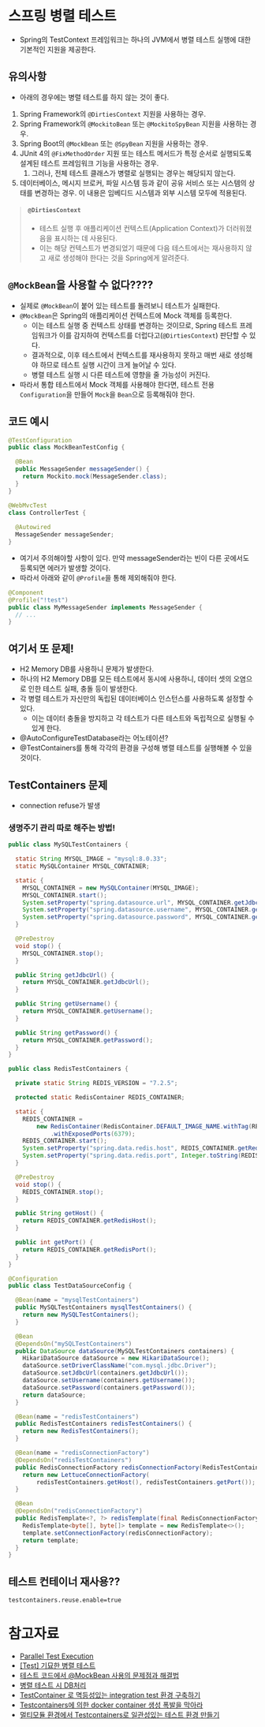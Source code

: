 # 스프링 병렬 테스트

- Spring의 TestContext 프레임워크는 하나의 JVM에서 병렬 테스트 실행에 대한 기본적인 지원을 제공한다. 

## 유의사항

- 아래의 경우에는 병렬 테스트를 하지 않는 것이 좋다.
1. Spring Framework의 `@DirtiesContext` 지원을 사용하는 경우.
2. Spring Framework의 `@MockitoBean` 또는 `@MockitoSpyBean` 지원을 사용하는 경우.
3. Spring Boot의 `@MockBean` 또는 `@SpyBean` 지원을 사용하는 경우.
4. JUnit 4의 `@FixMethodOrder` 지원 또는 테스트 메서드가 특정 순서로 실행되도록 설계된 테스트 프레임워크 기능을 사용하는 경우. 
   1. 그러나, 전체 테스트 클래스가 병렬로 실행되는 경우는 해당되지 않는다.
5. 데이터베이스, 메시지 브로커, 파일 시스템 등과 같이 공유 서비스 또는 시스템의 상태를 변경하는 경우. 이 내용은 임베디드 시스템과 외부 시스템 모두에 적용된다.

> #### `@DirtiesContext`
> - 테스트 실행 후 애플리케이션 컨텍스트(Application Context)가 더러워졌음을 표시하는 데 사용된다.
> - 이는 해당 컨텍스트가 변경되었기 때문에 다음 테스트에서는 재사용하지 않고 새로 생성해야 한다는 것을 Spring에게 알려준다.

## `@MockBean`을 사용할 수 없다????

- 실제로 `@MockBean`이 붙어 있는 테스트를 돌려보니 테스트가 실패한다.
- `@MockBean`은 Spring의 애플리케이션 컨텍스트에 Mock 객체를 등록한다. 
  - 이는 테스트 실행 중 컨텍스트 상태를 변경하는 것이므로, Spring 테스트 프레임워크가 이를 감지하여 컨텍스트를 더럽다고(`@DirtiesContext`) 판단할 수 있다.
  - 결과적으로, 이후 테스트에서 컨텍스트를 재사용하지 못하고 매번 새로 생성해야 하므로 테스트 실행 시간이 크게 늘어날 수 있다.
  - 병렬 테스트 실행 시 다른 테스트에 영향을 줄 가능성이 커진다.
- 따라서 통합 테스트에서 Mock 객체를 사용해야 한다면, 테스트 전용 `Configuration`을 만들어 `Mock`을 `Bean`으로 등록해줘야 한다.

## 코드 예시

```java
@TestConfiguration
public class MockBeanTestConfig {

  @Bean
  public MessageSender messageSender() {
    return Mockito.mock(MessageSender.class);
  }
}

@WebMvcTest
class ControllerTest {
  
  @Autowired
  MessageSender messageSender;
}
```

- 여기서 주의해야할 사항이 있다. 만약 messageSender라는 빈이 다른 곳에서도 등록되면 에러가 발생할 것이다.
- 따라서 아래와 같이 `@Profile`을 통해 제외해줘야 한다.

```java
@Component
@Profile("!test")
public class MyMessageSender implements MessageSender {
  // ...
}
```

## 여기서 또 문제!

- H2 Memory DB를 사용하니 문제가 발생한다.
- 하나의 H2 Memory DB를 모든 테스트에서 동시에 사용하니, 데이터 셋의 오염으로 인한 테스트 실패, 충돌 등이 발생한다.
- 각 병렬 테스트가 자신만의 독립된 데이터베이스 인스턴스를 사용하도록 설정할 수 있다. 
  - 이는 데이터 충돌을 방지하고 각 테스트가 다른 테스트와 독립적으로 실행될 수 있게 한다.
- @AutoConfigureTestDatabase라는 어노테이션?
- @TestContainers를 통해 각각의 환경을 구성해 병렬 테스트를 실행해볼 수 있을 것이다.

## TestContainers 문제

- connection refuse가 발생

### 생명주기 관리 따로 해주는 방법!

```java
public class MySQLTestContainers {

  static String MYSQL_IMAGE = "mysql:8.0.33";
  static MySQLContainer MYSQL_CONTAINER;

  static {
    MYSQL_CONTAINER = new MySQLContainer(MYSQL_IMAGE);
    MYSQL_CONTAINER.start();
    System.setProperty("spring.datasource.url", MYSQL_CONTAINER.getJdbcUrl());
    System.setProperty("spring.datasource.username", MYSQL_CONTAINER.getUsername());
    System.setProperty("spring.datasource.password", MYSQL_CONTAINER.getPassword());
  }

  @PreDestroy
  void stop() {
    MYSQL_CONTAINER.stop();
  }

  public String getJdbcUrl() {
    return MYSQL_CONTAINER.getJdbcUrl();
  }

  public String getUsername() {
    return MYSQL_CONTAINER.getUsername();
  }

  public String getPassword() {
    return MYSQL_CONTAINER.getPassword();
  }
}
```

```java
public class RedisTestContainers {

  private static String REDIS_VERSION = "7.2.5";

  protected static RedisContainer REDIS_CONTAINER;

  static {
    REDIS_CONTAINER =
        new RedisContainer(RedisContainer.DEFAULT_IMAGE_NAME.withTag(REDIS_VERSION))
            .withExposedPorts(6379);
    REDIS_CONTAINER.start();
    System.setProperty("spring.data.redis.host", REDIS_CONTAINER.getRedisHost());
    System.setProperty("spring.data.redis.port", Integer.toString(REDIS_CONTAINER.getRedisPort()));
  }

  @PreDestroy
  void stop() {
    REDIS_CONTAINER.stop();
  }

  public String getHost() {
    return REDIS_CONTAINER.getRedisHost();
  }

  public int getPort() {
    return REDIS_CONTAINER.getRedisPort();
  }
}
```

```java
@Configuration
public class TestDataSourceConfig {

  @Bean(name = "mysqlTestContainers")
  public MySQLTestContainers mysqlTestContainers() {
    return new MySQLTestContainers();
  }

  @Bean
  @DependsOn("mySQLTestContainers")
  public DataSource dataSource(MySQLTestContainers containers) {
    HikariDataSource dataSource = new HikariDataSource();
    dataSource.setDriverClassName("com.mysql.jdbc.Driver");
    dataSource.setJdbcUrl(containers.getJdbcUrl());
    dataSource.setUsername(containers.getUsername());
    dataSource.setPassword(containers.getPassword());
    return dataSource;
  }

  @Bean(name = "redisTestContainers")
  public RedisTestContainers redisTestContainers() {
    return new RedisTestContainers();
  }

  @Bean(name = "redisConnectionFactory")
  @DependsOn("redisTestContainers")
  public RedisConnectionFactory redisConnectionFactory(RedisTestContainers redisTestContainers) {
    return new LettuceConnectionFactory(
        redisTestContainers.getHost(), redisTestContainers.getPort());
  }

  @Bean
  @DependsOn("redisConnectionFactory")
  public RedisTemplate<?, ?> redisTemplate(final RedisConnectionFactory redisConnectionFactory) {
    RedisTemplate<byte[], byte[]> template = new RedisTemplate<>();
    template.setConnectionFactory(redisConnectionFactory);
    return template;
  }
}
```

## 테스트 컨테이너 재사용??

```shell
testcontainers.reuse.enable=true
```

# 참고자료

- [Parallel Test Execution](https://docs.spring.io/spring-framework/reference/testing/testcontext-framework/parallel-test-execution.html)
- [[Test] 기묘한 병렬 테스트](https://ryumodrn.tistory.com/41)
- [테스트 코드에서 @MockBean 사용의 문제점과 해결법](https://velog.io/@glencode/%ED%85%8C%EC%8A%A4%ED%8A%B8-%EC%BD%94%EB%93%9C%EC%97%90%EC%84%9C-MockBean-%EC%82%AC%EC%9A%A9%EC%9D%98-%EB%AC%B8%EC%A0%9C%EC%A0%90%EA%B3%BC-%ED%95%B4%EA%B2%B0%EB%B2%95)
- [병렬 테스트 시 DB처리](https://www.inflearn.com/community/questions/1321624/%EB%B3%91%EB%A0%AC-%ED%85%8C%EC%8A%A4%ED%8A%B8-%EC%8B%9C-db%EC%B2%98%EB%A6%AC?srsltid=AfmBOorYSWEX6Dou0cfa0uPItupW1juKlNF-Hkw-Lg9e5Cvt4abuGqur)
- [TestContainer 로 멱등성있는 integration test 환경 구축하기](https://medium.com/riiid-teamblog-kr/testcontainer-%EB%A1%9C-%EB%A9%B1%EB%93%B1%EC%84%B1%EC%9E%88%EB%8A%94-integration-test-%ED%99%98%EA%B2%BD-%EA%B5%AC%EC%B6%95%ED%95%98%EA%B8%B0-4a6287551a31)
- [Testcontainers에 의한 docker container 생성 폭발을 막아라](https://flex.team/blog/2024/07/29/tech-testcontainers/)
- [멀티모듈 환경에서 Testcontainers로 일관성있는 테스트 환경 만들기](https://binaryflavor.com/%EB%A9%80%ED%8B%B0%EB%AA%A8%EB%93%88-%ED%99%98%EA%B2%BD%EC%97%90%EC%84%9C-testcontainers%EB%A1%9C-%EC%9D%BC%EA%B4%80%EC%84%B1%EC%9E%88%EB%8A%94-%ED%85%8C%EC%8A%A4%ED%8A%B8-%ED%99%98%EA%B2%BD-%EB%A7%8C%EB%93%A4%EA%B8%B0/)
